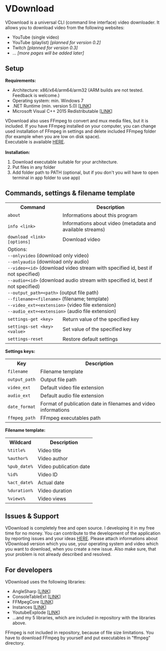 <h1>VDownload</h1>
VDownload is a universal CLI (command line interface) video downloader. It allows you to download video from the following websites:
<ul>
    <li>YouTube (single video)</li>
    <li>YouTube (playlist) <i>[planned for version 0.2]</i></li>
    <li>Twitch <i>[planned for version 0.3]</i></li>
    <li>... <i>[more pages will be added later]</i></li>
</ul>

<h2>Setup</h2>
<b>Requirements:</b>
<ul>
    <li>Architecture: x86/x64/arm64/arm32 (ARM builds are not tested. Feedback is welcome.)</li>
    <li>Operating system: min. Windows 7
    <li>.NET Runtime (min. version 5.0) [<a href="https://dotnet.microsoft.com/download">LINK</a>]</li>
    <li>Microsoft Visual C++ 2015 Redistributable [<a href="https://www.microsoft.com/en-US/download/details.aspx?id=48145">LINK</a>]</li>
</ul>
VDownload also uses FFmpeg to convert and mux media files, but it is included. If you have FFmpeg installed on your computer, you can change used installation of FFmpeg in settings and delete included FFmpeg folder (for example when you are low on disk space).<br>
Executable is available <a href="https://github.com/mateuszskoczek/VDownload/releases">HERE</a>.<br>
<br>
<b>Installation:</b>
<ol>
    <li>Download executable suitable for your architecture.</li>
    <li>Put files in any folder</li>
    <li>Add folder path to PATH (optional, but if you don't you will have to open terminal in app folder to use app)
</ol>


<h2>Commands, settings & filename template</h2>
<table>
    <tr>
        <th>Command</th>
        <th>Description</th>
    </tr>
    <tr>
        <td><code>about</code></td>
        <td>Informations about this program</td>
    </tr>
    <tr>
        <td><code>info &lt;link&gt;</code></td>
        <td>Informations about video (metadata and available streams)</td>
    </tr>
    <tr>
        <td><code>download &lt;link&gt; [options]</code></td>
        <td>Download video</td>
    </tr>
    <tr>
        <td colspan="2">
            Options:<br>
            <code>--onlyvideo</code> (download only video)<br>
            <code>--onlyaudio</code> (download only audio)<br>
            <code>--video=&lt;id&gt;</code> (download video stream with specified id, best if not specified)<br>
            <code>--audio=&lt;id&gt;</code> (download audio stream with specified id, best if not specified)<br>
            <code>--output_path=&lt;path&gt;</code> (output file path)<br>
            <code>--filename=&lt;filename&gt;</code> (filename; template)<br>
            <code>--video_ext=&lt;extension&gt;</code> (video file extension)<br>
            <code>--audio_ext=&lt;extension&gt;</code> (audio file extension)
        </td>
    </tr>
    <tr>
        <td><code>settings-get &lt;key&gt;</code></td>
        <td>Return value of the specified key</td>
    </tr>
    <tr>
        <td><code>settings-set &lt;key&gt; &lt;value&gt;</code></td>
        <td>Set value of the specified key</td>
    </tr>
    <tr>
        <td><code>settings-reset</code></td>
        <td>Restore default settings</td>
    </tr>
</table>

<b>Settings keys:</b>
<table>
    <tr>
        <th>Key</th>
        <th>Description</th>
    </tr>
    <tr>
        <td><code>filename</code></td>
        <td>Filename template</td>
    </tr>
    <tr>
        <td><code>output_path</code></td>
        <td>Output file path</td>
    </tr>
    <tr>
        <td><code>video_ext</code></td>
        <td>Default video file extension</td>
    </tr>
    <tr>
        <td><code>audio_ext</code></td>
        <td>Default audio file extension</td>
    </tr>
    <tr>
        <td><code>date_format</code></td>
        <td>Format of publication date in filenames and video informations</td>
    </tr>
    <tr>
        <td><code>ffmpeg_path</code></td>
        <td>FFmpeg executables path</td>
    </tr>
</table>

<b>Filename template:</b>
<table>
    <tr>
        <th>Wildcard</th>
        <th>Description</th>
    </tr>
    <tr>
        <td><code>%title%</code></td>
        <td>Video title</td>
    </tr>
    <tr>
        <td><code>%author%</code></td>
        <td>Video author</td>
    </tr>
    <tr>
        <td><code>%pub_date%</code></td>
        <td>Video publication date</td>
    </tr>
    <tr>
        <td><code>%id%</code></td>
        <td>Video ID</td>
    </tr>
    <tr>
        <td><code>%act_date%</code></td>
        <td>Actual date</td>
    </tr>
    <tr>
        <td><code>%duration%</code></td>
        <td>Video duration</td>
    </tr>
    <tr>
        <td><code>%views%</code></td>
        <td>Video views</td>
    </tr>
</table>

<h2>Issues & Support</h2>
VDownload is completely free and open source. I developing it in my free time for no money. You can contribute to the development of the application by reporting issues and your ideas <a href="https://github.com/mateuszskoczek/VDownload/issues">HERE</a>. Please attach informations about VDownload version which you use, your operating system and video which you want to download, when you create a new issue. Also make sure, that your problem is not already described and resolved.

<h2>For developers</h2>
VDownload uses the following libraries:
<ul>
    <li>AngleSharp [<a href="https://anglesharp.github.io/">LINK</a>]</li>
    <li>ConsoleTableExt [<a href="https://github.com/minhhungit/ConsoleTableExt">LINK</a>]</li>
    <li>FFMpegCore [<a href="https://github.com/rosenbjerg/FFMpegCore">LINK</a>]</li>
    <li>Instances [<a href="https://github.com/rosenbjerg/Instances">LINK</a>]</li>
    <li>YoutubeExplode [<a href="https://github.com/Tyrrrz/YoutubeExplode">LINK</a>]</li>
    <li>...and my 5 libraries, which are included in repository with the libraries above.</li>
</ul>
FFmpeg is not included in repository, because of file size limitations. You have to download FFmpeg by yourself and put executables in "ffmpeg" directory.